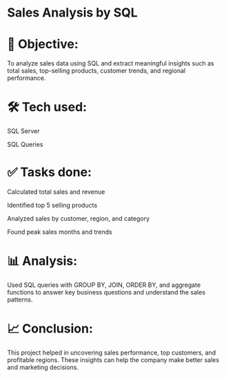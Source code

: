 # Sales Analysis by SQL

# 📌 Objective:
To analyze sales data using SQL and extract meaningful insights such as total sales, top-selling products, customer trends, and regional performance.

# 🛠 Tech used:
SQL Server

SQL Queries

# ✅ Tasks done:
Calculated total sales and revenue

Identified top 5 selling products

Analyzed sales by customer, region, and category

Found peak sales months and trends

# 📊 Analysis:
Used SQL queries with GROUP BY, JOIN, ORDER BY, and aggregate functions to answer key business questions and understand the sales patterns.

# 📈 Conclusion:
This project helped in uncovering sales performance, top customers, and profitable regions. These insights can help the company make better sales and marketing decisions.
